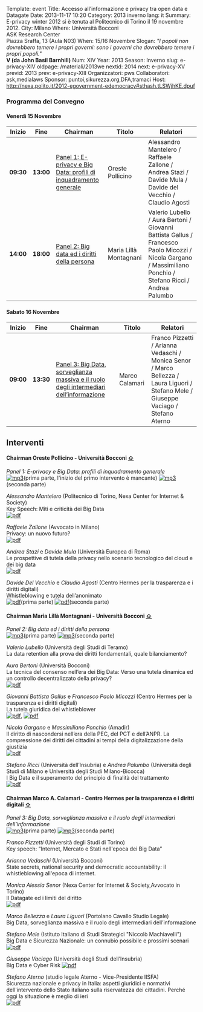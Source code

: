 Template: event
Title: Accesso all’informazione e privacy tra open data e Datagate
Date: 2013-11-17 10:20
Category: 2013 inverno
lang: it
Summary: E-privacy winter 2012 si è tenuta al Politecnico di 
         Torino il 19 novembre 2012.
City: Milano
Where: Università Bocconi<br/>ASK Research Center<br>Piazza Sraffa, 13 (Aula N03)
When: 15/16 Novembre
Slogan: <i>"I popoli non dovrebbero temere i propri governi: sono i governi che dovrebbero temere i propri popoli."</i><br/><b>V (da John Basil Barnhill)</b>
Num: XIV
Year: 2013
Season: Inverno
slug: e-privacy-XIV
oldpage: /materiali/2013we
nextid: 2014
next: e-privacy-XV
previd: 2013
prev: e-privacy-XIII
Organizzatori: pws
Collaboratori: ask,medialaws
Sponsor: puntoi,sikurezza.org,DFA,tramaci
Host: http://nexa.polito.it/2012-egovernment-edemocracy#sthash.tLSWjhKE.dpuf


### <a name="programma"></a>Programma del Convegno
 
#### <a name="ve"></a>Venerdì 15 Novembre

**Inizio** | **Fine** | **Chairman** | **Titolo** | **Relatori**
--- | --- | --- | --- | --- 
**09:30** | **13:00** | [Panel 1: E-privacy e Big Data: profili di inquadramento generale](#i1) | Oreste Pollicino | Alessandro Mantelero / Raffaele Zallone / Andrea Stazi / Davide Mula / Davide del Vecchio / Claudio Agosti
**14:00** | **18:00** | [Panel 2: Big data ed i diritti della persona](#i2) | Maria Lillà Montagnani | Valerio Lubello / Aura Bertoni / Giovanni Battista Gallus / Francesco Paolo Micozzi / Nicola Gargano / Massimiliano Ponchio / Stefano Ricci / Andrea Palumbo

#### <a name="sa"></a>Sabato 16 Novembre

**Inizio** | **Fine** | **Chairman** | **Titolo** | **Relatori**
--- | --- | --- | --- | --- 
**09:00** | **13:30** | [Panel 3: Big Data, sorveglianza massiva e il ruolo degli intermediari dell’informazione](#i3) | Marco Calamari | Franco Pizzetti / Arianna Vedaschi / Monica Senor / Marco Bellezza / Laura Liguori / Stefano Mele / Giuseppe Vaciago / Stefano Aterno


## <a name="interventi"></a>Interventi

#### <a name="i1"></a>Chairman Oreste Pollicino - Università Bocconi [⇧](#ve)
_Panel 1: E-privacy e Big Data: profili di inquadramento generale_  
[![mp3]({filename}/images/icon/sound.png "MP3")](http://urna.winstonsmith.org/materiali/2013we/audio/20131115_e-privacy_bocconi_1.mp3)(prima parte, l'inizio del primo intervento è mancante)
[![mp3]({filename}/images/icon/sound.png "MP3")](http://urna.winstonsmith.org/materiali/2013we/audio/20131115_e-privacy_bocconi_2.mp3) (seconda parte)

_Alessandro Mantelero_ (Politecnico di Torino, Nexa Center for Internet &amp; Society)  
Key Speech: Miti e criticità dei Big Data  
[![pdf]({filename}/images/icon/presentation.png)](http://urna.winstonsmith.org/materiali/2013we/atti/ep2013we_01_mantelero_miti_criticita_big_data.pdf)

_Raffaele Zallone_ (Avvocato in Milano)  
Privacy: un nuovo futuro?  
[![pdf]({filename}/images/icon/presentation.png)](http://urna.winstonsmith.org/materiali/2013we/atti/ep2013we_02_zallone_privacy_nuovo_futuro.pdf)

_Andrea Stazi_ e _Davide Mula_ (Università Europea di Roma)  
Le prospettive di tutela della privacy nello scenario tecnologico del cloud e dei big data  
[![pdf]({filename}/images/icon/presentation.png)](http://urna.winstonsmith.org/materiali/2013we/atti/ep2013we_03_mula_stazi_tutela_privacy_cloud.pdf)

_Davide Del Vecchio_ e _Claudio Agosti_ (Centro Hermes per la trasparenza e i diritti digitali)  
Whistleblowing e tutela dell’anonimato  
[![pdf]({filename}/images/icon/presentation.png)](http://urna.winstonsmith.org/materiali/2013we/atti/ep2013we_04_delvecchio_whisteblowing.pdf)(prima parte)
[![pdf]({filename}/images/icon/presentation.png)](http://urna.winstonsmith.org/materiali/2013we/atti/ep2013we_04_agosti_globaleaks.pdf)(seconda parte)

#### <a name="i2"></a>Chairman Maria Lillà Montagnani - Università Bocconi [⇧](#ve)
_Panel 2: Big data ed i diritti della persona_  
[![mp3]({filename}/images/icon/sound.png "MP3")](http://urna.winstonsmith.org/materiali/2013we/audio/20131115_e-privacy_bocconi_3.mp3)(prima parte)
[![mp3]({filename}/images/icon/sound.png "MP3")](http://urna.winstonsmith.org/materiali/2013we/audio/20131115_e-privacy_bocconi_4.mp3)(seconda parte)

_Valerio Lubello_ (Università degli Studi di Teramo)  
La data retention alla prova dei diritti fondamentali, quale bilanciamento?  

 _Aura Bertoni_ (Università Bocconi)  
La tecnica del consenso nell’era dei Big Data: Verso una tutela dinamica ed un
controllo decentralizzato della privacy?  
[![pdf]({filename}/images/icon/presentation.png)](http://urna.winstonsmith.org/materiali/2013we/atti/ep2013we_12_bertoni_tecnica_consenso.pdf)

_Giovanni Battista Gallus_ e _Francesco Paolo Micozzi_ (Centro Hermes per la trasparenza e i diritti digitali)  
La tutela giuridica del whistleblower  
[![pdf]({filename}/images/icon/presentation.png)](http://urna.winstonsmith.org/materiali/2013we/atti/ep2013we_13_gallus_tutela_giuridica_whisteblower_parte_1.pdf),
[![pdf]({filename}/images/icon/presentation.png)](http://urna.winstonsmith.org/materiali/2013we/atti/ep2013we_13_micozzi_tutela_giuridica_whisteblower_parte_2.pdf)

_Nicola Gargano_ e _Massimiliano Ponchio_ (Amadir)  
Il diritto di nascondersi nell’era della PEC, del PCT e dell’ANPR. La compressione dei
diritti dei cittadini ai tempi della digitalizzazione della giustizia  
[![pdf]({filename}/images/icon/presentation.png)](http://urna.winstonsmith.org/materiali/2013we/atti/ep2013we_14_gargano_ponchio_diritto_nascondersi_era_pec.pdf)

 _Stefano Ricci_ (Università dell’Insubria) e _Andrea Palumbo_ (Università degli Studi di Milano e Università degli Studi Milano-Bicocca)  
I Big Data e il superamento del principio di finalità del trattamento  
[![pdf]({filename}/images/icon/presentation.png)](http://urna.winstonsmith.org/materiali/2013we/atti/ep2013we_15_palumbo_ricci_superamento_principio_finalita.pdf)

#### <a name="i3"></a>Chairman Marco A. Calamari - Centro Hermes per la trasparenza e i diritti digitali [⇧](#sa)
_Panel 3: Big Data, sorveglianza massiva e il ruolo degli intermediari dell’informazione_  
[![mp3]({filename}/images/icon/sound.png "MP3")](http://urna.winstonsmith.org/materiali/2013we/audio/20131115_e-privacy_bocconi_5.mp3)(prima parte)
[![mp3]({filename}/images/icon/sound.png "MP3")](http://urna.winstonsmith.org/materiali/2013we/audio/20131115_e-privacy_bocconi_6.mp3)(seconda parte)

_Franco Pizzetti_ (Università degli Studi di Torino)  
Key speech: “Internet, Mercato e Stati nell'epoca dei Big Data”

_Arianna Vedaschi_ (Università Bocconi)  
State secrets, national security and democratic accountability:
il whistleblowing all'epoca di internet.

_Monica Alessia Senor_ (Nexa Center for Internet &amp; Society,Avvocato in Torino)  
Il Datagate ed i limiti del diritto  
[![pdf]({filename}/images/icon/presentation.png)](http://urna.winstonsmith.org/materiali/2013we/atti/ep2013we_23_senor_datagate_limiti_diritto.pdf)

_Marco Bellezza_ e _Laura Liguori_ (Portolano Cavallo Studio Legale)  
Big Data, sorveglianza massiva e il ruolo degli intermediari dell’informazione

_Stefano Mele_ (Istituto Italiano di Studi Strategici "Niccolò Machiavelli")  
Big Data e Sicurezza Nazionale: un connubio possibile e prossimi scenari  
[![pdf]({filename}/images/icon/presentation.png)](http://urna.winstonsmith.org/materiali/2013we/atti/ep2013we_25_mele_big_data_sicurezza_nazionale.pdf)

_Giuseppe Vaciago_ (Università degli Studi dell’Insubria)  
Big Data e Cyber Risk
[![pdf]({filename}/images/icon/presentation.png)](http://urna.winstonsmith.org/materiali/2013we/atti/ep2013we_26_vaciago_big_data_e_cyber_risk.pdf)

_Stefano Aterno_ (studio legale Aterno - Vice-Presidente IISFA)  
Sicurezza nazionale e privacy in Italia: aspetti giuridici e normativi
dell'intervento dello Stato italiano sulla riservatezza dei cittadini.
Perché oggi la situazione è meglio di ieri  
[![pdf]({filename}/images/icon/presentation.png)](http://urna.winstonsmith.org/materiali/2013we/atti/ep2013we_27_aterno_sicurezza_nazionale_e_privacy.pdf)






